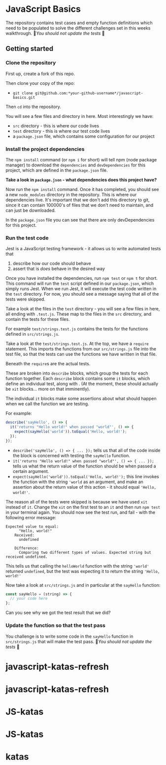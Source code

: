 # JavaScript Basics

The repository contains test cases and empty function definitions which need to be populated to solve the different challenges set in this weeks walkthrough. 🚨*You should not update the tests* 🚨

## Getting started

### Clone the repository
First up, create a fork of this repo.

Then clone your copy of the repo:
- `git clone git@github.com:*your-github-username*/javascript-basics.git`

Then `cd` into the repository.

You will see a few files and directory in here. Most interestingly we have:
- `src` directory - this is where our code lives
- `test` directory - this is where our test code lives
- a `package.json` file, which contains some configuration for our project

### Install the project dependencies
The `npm install` command (or `npm i` for short)  will tell npm (node package manager) to download the `dependencies` and `devDependencies` for this project, which are defined in the `package.json` file.

**Take a look in `package.json` - what dependencies does this project have?**

Now run the `npm install` command. Once it has completed, you should see a new `node_modules` directory in the repository. This is where our dependencies live. It's important that we don't add this directory to git, since it can contain 100000's of files that we don't need to maintain, and can just be downloaded.

In the `package.json` file you can see that there are only devDependencies for this project.

### Run the test code
Jest is a JavaScript testing framework - it allows us to write automated tests that 
1. describe how our code should behave
2. assert that is _does_ behave in the desired way

Once you have installed the dependencies, run `npm test` or `npm t` for short. This command will run the `test` script defined in our `package.json`, which simply runs Jest. When we run Jest, it will execute the test code written in the `test` directory. For now, you should see a message saying that all of the tests were skipped.

Take a look at the files in the `test` directory - you will see a few files in here, all ending with `.test.js`. These map to the files in the `src` directory, and contain the tests for these files.

For example `test/strings.test.js` contains the tests for the functions defined in `src/strings.js`.

Take a look at the `test/strings.test.js`. At the top, we have a `require` statement. This imports the functions from our `src/strings.js` file into the test file, so that the tests can use the functions we have written in that file.

Beneath the `require`s are the actual tests.

These are broken into `describe` blocks, which group the tests for each function together. Each `describe` block contains some `it` blocks, which define an individual test, along with . (At the moment, these should actually be `xit` blocks... more on that imminently).

The individual `it` blocks make some assertions about what should happen when we call the function we are testing.

For example:

```js
describe('sayHello', () => {
  it('returns "Hello world!" when passed "world"', () => {
    expect(sayHello('world')).toEqual('Hello, world!');
  });
});
```

- `describe('sayHello', () => { ... });` tells us that all of the code inside the block is concerned with testing the `sayHello` function.
- `it('returns "Hello world!" when passed "world"', () => { ... });` tells us what the return value of the function should be when passed a certain argument.
- `expect(sayHello('world')).toEqual('Hello, world!');` this line invokes the function with the string `'world` as an argument, and make an assertion about the return value of this action - it should equal `'Hello, world!'`.

The reason all of the tests were skipped is because we have used `xit` instead of `it`. Change the `xit` on the first test to an `it` and then run `npm test` in your terminal again. You should now see the test run, and fail - with the following error message:

```
Expected value to equal:
      "Hello, world!"
    Received:
      undefined

    Difference:
      Comparing two different types of values. Expected string but received undefined.
```

This tells us that calling the `helloWorld` function with the string `'world'` returned `undefined`, but the test was expecting it to return the string `'Hello, world!'`

Now take a look at `src/strings.js` and in particular at the `sayHello` function: 

```js
const sayHello = (string) => {
  // your code here
};
```

Can you see why we got the test result that we did?

### Update the function so that the test pass

You challenge is to write some code in the `sayHello` function in `src/strings.js` that will make the test pass. 🚨*You should not update the tests* 🚨
# javascript-katas-refresh
# javascript-katas-refresh
# JS-katas
# JS-katas
# katas
